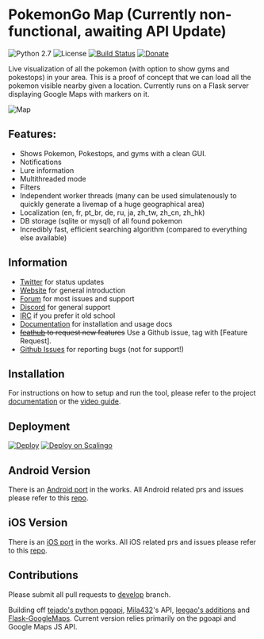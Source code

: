 
# PokemonGo Map (Currently non-functional, awaiting API Update)

![Python 2.7](https://img.shields.io/badge/python-2.7-blue.svg) ![License](https://img.shields.io/github/license/pokemongomap/pokemongo-map.svg) [![Build Status](https://travis-ci.org/PokemonGoMap/PokemonGo-Map.svg?branch=develop)](https://travis-ci.org/PokemonGoMap/PokemonGo-Map) [![Donate](https://img.shields.io/badge/Donate-PayPal-green.svg)](https://www.paypal.me/PoGoMapDev)

Live visualization of all the pokemon (with option to show gyms and pokestops) in your area. This is a proof of concept that we can load all the pokemon visible nearby given a location. Currently runs on a Flask server displaying Google Maps with markers on it.

![Map](https://camo.githubusercontent.com/61d585e7706d136694f50ed2a092661b203a0a5d/687474703a2f2f70676d2e72656164746865646f63732e696f2f656e2f6c61746573742f5f696d616765732f636f7665722e706e67)

## Features:

* Shows Pokemon, Pokestops, and gyms with a clean GUI.
* Notifications 
* Lure information
* Multithreaded mode
* Filters
* Independent worker threads (many can be used simulatenously to quickly generate a livemap of a huge geographical area)
* Localization (en, fr, pt_br, de, ru, ja, zh_tw, zh_cn, zh_hk)
* DB storage (sqlite or mysql) of all found pokemon
* Incredibly fast, efficient searching algorithm (compared to everything else available)

## Information
* [Twitter](https://twitter.com/PokemapGG) for status updates
* [Website](https://pokemongomap.github.io/PoGoMapWebsite/) for general introduction
* [Forum](http://pokemongo-map.me) for most issues and support
* [Discord](https://discord.gg/PWp2bAm) for general support
* [IRC](https://vulpix.thunderfox.nl/irc) if you prefer it old school
* [Documentation](https://pgm.readthedocs.io/en/develop/) for installation and usage docs
* ~~[feathub](http://feathub.com/PokemonGoMap/PokemonGo-Map) to request new features~~ Use a Github issue, tag with [Feature Request].
* [Github Issues](https://github.com/PokemonGoMap/PokemonGo-Map/issues) for reporting bugs (not for support!)

## Installation

For instructions on how to setup and run the tool, please refer to the project [documentation](https://pgm.readthedocs.io/en/develop/) or the [video guide](https://www.youtube.com/watch?v=2ACJHCNZ3ow).

## Deployment

[![Deploy](https://raw.githubusercontent.com/PokemonGoMap/PokemonGo-Map-in-Cloud/master/images/deploy-to-jelastic.png)](https://jelastic.com/install-application/?manifest=https://raw.githubusercontent.com/PokemonGoMap/PokemonGo-Map-in-Cloud/master/manifest.jps) [![Deploy on Scalingo](https://cdn.scalingo.com/deploy/button.svg)](https://my.scalingo.com/deploy?source=https://github.com/PokemonGoMap/PokemonGo-Map#develop)

## Android Version

There is an [Android port](https://github.com/omkarmoghe/Pokemap) in the works. All Android related prs and issues please refer to this [repo](https://github.com/omkarmoghe/Pokemap).

## iOS Version

There is an [iOS port](https://github.com/istornz/iPokeGo) in the works. All iOS related prs and issues please refer to this [repo](https://github.com/istornz/iPokeGo).

## Contributions

Please submit all pull requests to [develop](https://github.com/PokemonGoMap/PokemonGo-Map/tree/develop) branch.

Building off [tejado's python pgoapi](https://github.com/tejado/pgoapi), [Mila432](https://github.com/Mila432/Pokemon_Go_API)'s API, [leegao's additions](https://github.com/leegao/pokemongo-api-demo/tree/simulation) and [Flask-GoogleMaps](https://github.com/rochacbruno/Flask-GoogleMaps). Current version relies primarily on the pgoapi and Google Maps JS API.
